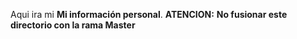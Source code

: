 Aqui ira mi **Mi información personal**.
**ATENCION:**
**No fusionar este directorio con la rama Master**
